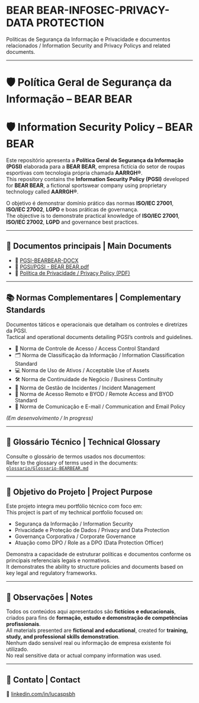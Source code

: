 # BEAR BEAR-INFOSEC-PRIVACY-DATA PROTECTION
Políticas de Segurança da Informação e Privacidade e documentos relacionados / Information Security and Privacy Policys and related documents.

---

# 🛡️ Política Geral de Segurança da Informação – BEAR BEAR  
# 🛡️ Information Security Policy – BEAR BEAR

Este repositório apresenta a **Política Geral de Segurança da Informação (PGSI)** elaborada para a **BEAR BEAR**, empresa fictícia do setor de roupas esportivas com tecnologia própria chamada **AARRGH®**.  
This repository contains the **Information Security Policy (PGSI)** developed for **BEAR BEAR**, a fictional sportswear company using proprietary technology called **AARRGH®**.

O objetivo é demonstrar domínio prático das normas **ISO/IEC 27001**, **ISO/IEC 27002**, **LGPD** e boas práticas de governança.  
The objective is to demonstrate practical knowledge of **ISO/IEC 27001**, **ISO/IEC 27002**, **LGPD** and governance best practices.

---

## 📘 Documentos principais | Main Documents

- 📄 [PGSI-BEARBEAR-DOCX](documentos/pgsi-bearbear-v1.docx)
- 📄 [PGSI/PGSI - BEAR BEAR.pdf](PGSI)  
- 🧾 [Política de Privacidade / Privacy Policy (PDF)](documentos/politica-privacidade-bearbear-v1.pdf)

---

## 📚 Normas Complementares | Complementary Standards

Documentos táticos e operacionais que detalham os controles e diretrizes da PGSI.  
Tactical and operational documents detailing PGSI’s controls and guidelines.

- 🔐 Norma de Controle de Acesso / Access Control Standard  
- 🗂️ Norma de Classificação da Informação / Information Classification Standard  
- 💻 Norma de Uso de Ativos / Acceptable Use of Assets  
- 🛠️ Norma de Continuidade de Negócio / Business Continuity  
- 🚨 Norma de Gestão de Incidentes / Incident Management  
- 📱 Norma de Acesso Remoto e BYOD / Remote Access and BYOD Standard  
- 📧 Norma de Comunicação e E-mail / Communication and Email Policy

*(Em desenvolvimento / In progress)*

---

## 🧠 Glossário Técnico | Technical Glossary

Consulte o glossário de termos usados nos documentos:  
Refer to the glossary of terms used in the documents:  
[`glossario/Glossario-BEARBEAR.md`](glossario/Glossario-BEARBEAR.md)

---

## 🎯 Objetivo do Projeto | Project Purpose

Este projeto integra meu portfólio técnico com foco em:  
This project is part of my technical portfolio focused on:

- Segurança da Informação / Information Security  
- Privacidade e Proteção de Dados / Privacy and Data Protection  
- Governança Corporativa / Corporate Governance  
- Atuação como DPO / Role as a DPO (Data Protection Officer)

Demonstra a capacidade de estruturar políticas e documentos conforme os principais referenciais legais e normativos.  
It demonstrates the ability to structure policies and documents based on key legal and regulatory frameworks.

---

## 📌 Observações | Notes

Todos os conteúdos aqui apresentados são **fictícios e educacionais**, criados para fins de **formação, estudo e demonstração de competências profissionais**.  
All materials presented are **fictional and educational**, created for **training, study, and professional skills demonstration**.  
Nenhum dado sensível real ou informação de empresa existente foi utilizado.  
No real sensitive data or actual company information was used.

---

## 👤 Contato | Contact

🔗 [linkedin.com/in/lucaspsbh](https://www.linkedin.com/in/lucaspsbh)



